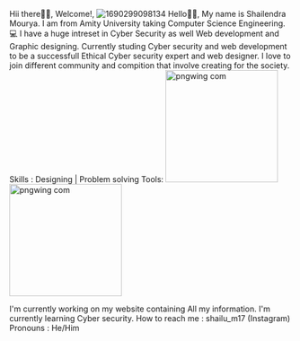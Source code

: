 Hii there👋🏻, Welcome!,
![1690299098134](https://github.com/shailum1707/shailum1707/assets/145243506/8a9baa00-0c7c-4fc8-8e04-1da0699d0168)
Hello👋🏻, My name is Shailendra Mourya. I am from Amity University taking Computer Science Engineering.💻
I have a huge intreset in Cyber Security as well Web development and Graphic designing. Currently studing Cyber security and web development to be a successfull Ethical Cyber security expert and web designer.
I love to join different community and compition that involve creating for the society.
Skills :
Designing | Problem solving 
Tools:
 <img width="200" alt="pngwing com" src="https://github.com/shailum1707/shailum1707/assets/145243506/8f589680-1b86-4288-9a5b-5d0a58ba8fe1">
<img  width="200" alt="pngwing com" src="https://github.com/shailum1707/shailum1707/assets/145243506/d267d4aa-8d71-4009-b990-23a89c62da06" />

I'm currently working on my website containing All my information.
I'm currently learning Cyber security.
How to reach me : shailu_m17 (Instagram)
Pronouns : He/Him
